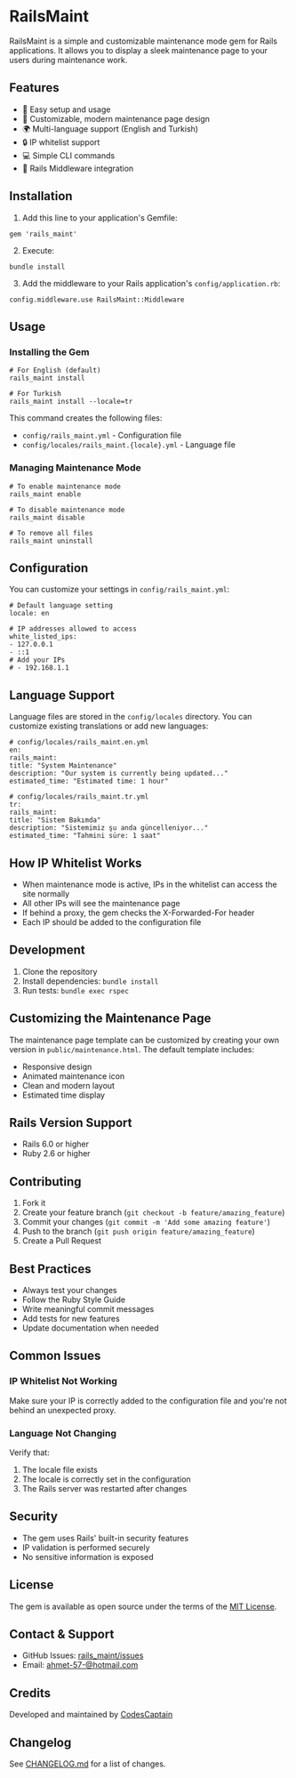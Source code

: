 # RailsMaint

RailsMaint is a simple and customizable maintenance mode gem for Rails applications. It allows you to display a sleek maintenance page to your users during maintenance work.

## Features

- 🚀 Easy setup and usage
- 🎨 Customizable, modern maintenance page design
- 🌍 Multi-language support (English and Turkish)
- 🔒 IP whitelist support
- 💻 Simple CLI commands
- 🎯 Rails Middleware integration

## Installation

1. Add this line to your application's Gemfile:

```
gem 'rails_maint'
```

2. Execute:

```
bundle install
```

3. Add the middleware to your Rails application's `config/application.rb`:

```
config.middleware.use RailsMaint::Middleware
```

## Usage

### Installing the Gem

```
# For English (default)
rails_maint install

# For Turkish
rails_maint install --locale=tr
```

This command creates the following files:
- `config/rails_maint.yml` - Configuration file
- `config/locales/rails_maint.{locale}.yml` - Language file

### Managing Maintenance Mode

```
# To enable maintenance mode
rails_maint enable

# To disable maintenance mode
rails_maint disable

# To remove all files
rails_maint uninstall
```

## Configuration

You can customize your settings in `config/rails_maint.yml`:

```
# Default language setting
locale: en

# IP addresses allowed to access
white_listed_ips:
- 127.0.0.1
- ::1
# Add your IPs
# - 192.168.1.1
```

## Language Support

Language files are stored in the `config/locales` directory. You can customize existing translations or add new languages:

```
# config/locales/rails_maint.en.yml
en:
rails_maint:
title: "System Maintenance"
description: "Our system is currently being updated..."
estimated_time: "Estimated time: 1 hour"
```

```
# config/locales/rails_maint.tr.yml
tr:
rails_maint:
title: "Sistem Bakımda"
description: "Sistemimiz şu anda güncelleniyor..."
estimated_time: "Tahmini süre: 1 saat"
```

## How IP Whitelist Works

- When maintenance mode is active, IPs in the whitelist can access the site normally
- All other IPs will see the maintenance page
- If behind a proxy, the gem checks the X-Forwarded-For header
- Each IP should be added to the configuration file

## Development

1. Clone the repository
2. Install dependencies: `bundle install`
3. Run tests: `bundle exec rspec`

## Customizing the Maintenance Page

The maintenance page template can be customized by creating your own version in `public/maintenance.html`. The default template includes:

- Responsive design
- Animated maintenance icon
- Clean and modern layout
- Estimated time display

## Rails Version Support

- Rails 6.0 or higher
- Ruby 2.6 or higher

## Contributing

1. Fork it
2. Create your feature branch (`git checkout -b feature/amazing_feature`)
3. Commit your changes (`git commit -m 'Add some amazing feature'`)
4. Push to the branch (`git push origin feature/amazing_feature`)
5. Create a Pull Request

## Best Practices

- Always test your changes
- Follow the Ruby Style Guide
- Write meaningful commit messages
- Add tests for new features
- Update documentation when needed

## Common Issues

### IP Whitelist Not Working

Make sure your IP is correctly added to the configuration file and you're not behind an unexpected proxy.

### Language Not Changing

Verify that:
1. The locale file exists
2. The locale is correctly set in the configuration
3. The Rails server was restarted after changes

## Security

- The gem uses Rails' built-in security features
- IP validation is performed securely
- No sensitive information is exposed

## License

The gem is available as open source under the terms of the [MIT License](https://opensource.org/licenses/MIT).

## Contact & Support

- GitHub Issues: [rails_maint/issues](https://github.com/codescaptain/rails_maint/issues)
- Email: [ahmet-57-@hotmail.com](mailto:ahmet-57-@hotmail.com)

## Credits

Developed and maintained by [CodesCaptain](https://github.com/codescaptain)

## Changelog

See [CHANGELOG.md](CHANGELOG.md) for a list of changes.